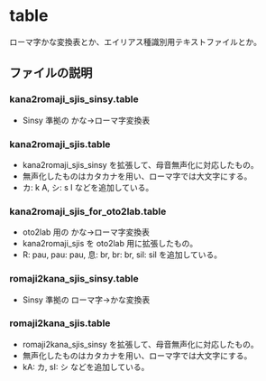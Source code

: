 # table

ローマ字かな変換表とか、エイリアス種識別用テキストファイルとか。

## ファイルの説明

### kana2romaji_sjis_sinsy.table

-   Sinsy 準拠の かな→ローマ字変換表

### kana2romaji_sjis.table

-   kana2romaji_sjis_sinsy を拡張して、母音無声化に対応したもの。
-   無声化したものはカタカナを用い、ローマ字では大文字にする。
-   カ: k A, シ: s I などを追加している。

### kana2romaji_sjis_for_oto2lab.table

-   oto2lab 用の かな→ローマ字変換表
-   kana2romaji_sjis を oto2lab 用に拡張したもの。
-   R: pau, pau: pau, 息: br, br: br, sil: sil を追加している。

### romaji2kana_sjis_sinsy.table

-   Sinsy 準拠の ローマ字→かな変換表

### romaji2kana_sjis.table

-   romaji2kana_sjis_sinsy を拡張して、母音無声化に対応したもの。
-   無声化したものはカタカナを用い、ローマ字では大文字にする。
-   kA: カ, sI: シ などを追加している。
